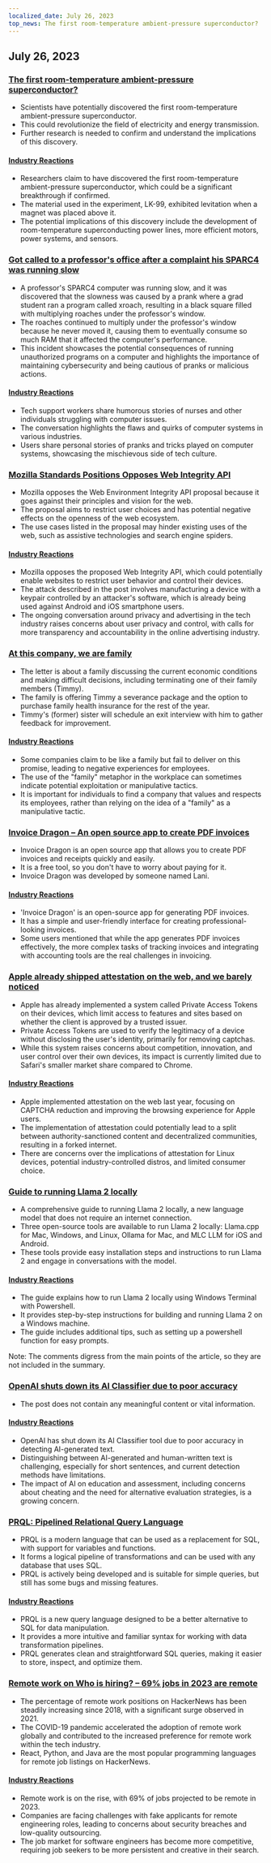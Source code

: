 ```yaml
---
localized_date: July 26, 2023
top_news: The first room-temperature ambient-pressure superconductor?
---
```


## July 26, 2023

### [The first room-temperature ambient-pressure superconductor?](https://arxiv.org/abs/2307.12008)

- Scientists have potentially discovered the first room-temperature ambient-pressure superconductor.
- This could revolutionize the field of electricity and energy transmission.
- Further research is needed to confirm and understand the implications of this discovery.

#### [Industry Reactions](http://news.ycombinator.com/item?id=36864624)

- Researchers claim to have discovered the first room-temperature ambient-pressure superconductor, which could be a significant breakthrough if confirmed.
- The material used in the experiment, LK-99, exhibited levitation when a magnet was placed above it.
- The potential implications of this discovery include the development of room-temperature superconducting power lines, more efficient motors, power systems, and sensors.

### [Got called to a professor's office after a complaint his SPARC4 was running slow](https://infosec.exchange/@paco/110772422266480371)

- A professor's SPARC4 computer was running slow, and it was discovered that the slowness was caused by a prank where a grad student ran a program called xroach, resulting in a black square filled with multiplying roaches under the professor's window.
- The roaches continued to multiply under the professor's window because he never moved it, causing them to eventually consume so much RAM that it affected the computer's performance.
- This incident showcases the potential consequences of running unauthorized programs on a computer and highlights the importance of maintaining cybersecurity and being cautious of pranks or malicious actions.

#### [Industry Reactions](http://news.ycombinator.com/item?id=36857314)

- Tech support workers share humorous stories of nurses and other individuals struggling with computer issues.
- The conversation highlights the flaws and quirks of computer systems in various industries.
- Users share personal stories of pranks and tricks played on computer systems, showcasing the mischievous side of tech culture.

### [Mozilla Standards Positions Opposes Web Integrity API](https://github.com/mozilla/standards-positions/issues/852)

- Mozilla opposes the Web Environment Integrity API proposal because it goes against their principles and vision for the web.
- The proposal aims to restrict user choices and has potential negative effects on the openness of the web ecosystem.
- The use cases listed in the proposal may hinder existing uses of the web, such as assistive technologies and search engine spiders.

#### [Industry Reactions](http://news.ycombinator.com/item?id=36857032)

- Mozilla opposes the proposed Web Integrity API, which could potentially enable websites to restrict user behavior and control their devices.
- The attack described in the post involves manufacturing a device with a keypair controlled by an attacker's software, which is already being used against Android and iOS smartphone users.
- The ongoing conversation around privacy and advertising in the tech industry raises concerns about user privacy and control, with calls for more transparency and accountability in the online advertising industry.

### [At this company, we are family](https://pboyd.io/posts/at-company-we-are-family/)

- The letter is about a family discussing the current economic conditions and making difficult decisions, including terminating one of their family members (Timmy).
- The family is offering Timmy a severance package and the option to purchase family health insurance for the rest of the year.
- Timmy's (former) sister will schedule an exit interview with him to gather feedback for improvement.

#### [Industry Reactions](http://news.ycombinator.com/item?id=36864476)

- Some companies claim to be like a family but fail to deliver on this promise, leading to negative experiences for employees.
- The use of the "family" metaphor in the workplace can sometimes indicate potential exploitation or manipulative tactics.
- It is important for individuals to find a company that values and respects its employees, rather than relying on the idea of a "family" as a manipulative tactic.

### [Invoice Dragon – An open source app to create PDF invoices](https://invoicedragon.com/)

- Invoice Dragon is an open source app that allows you to create PDF invoices and receipts quickly and easily.
- It is a free tool, so you don't have to worry about paying for it.
- Invoice Dragon was developed by someone named Lani.

#### [Industry Reactions](http://news.ycombinator.com/item?id=36860898)

- 'Invoice Dragon' is an open-source app for generating PDF invoices.
- It has a simple and user-friendly interface for creating professional-looking invoices.
- Some users mentioned that while the app generates PDF invoices effectively, the more complex tasks of tracking invoices and integrating with accounting tools are the real challenges in invoicing.

### [Apple already shipped attestation on the web, and we barely noticed](https://httptoolkit.com/blog/apple-private-access-tokens-attestation/)

- Apple has already implemented a system called Private Access Tokens on their devices, which limit access to features and sites based on whether the client is approved by a trusted issuer.
- Private Access Tokens are used to verify the legitimacy of a device without disclosing the user's identity, primarily for removing captchas.
- While this system raises concerns about competition, innovation, and user control over their own devices, its impact is currently limited due to Safari's smaller market share compared to Chrome.

#### [Industry Reactions](http://news.ycombinator.com/item?id=36862494)

- Apple implemented attestation on the web last year, focusing on CAPTCHA reduction and improving the browsing experience for Apple users.
- The implementation of attestation could potentially lead to a split between authority-sanctioned content and decentralized communities, resulting in a forked internet.
- There are concerns over the implications of attestation for Linux devices, potential industry-controlled distros, and limited consumer choice.

### [Guide to running Llama 2 locally](https://replicate.com/blog/run-llama-locally)

- A comprehensive guide to running Llama 2 locally, a new language model that does not require an internet connection.
- Three open-source tools are available to run Llama 2 locally: Llama.cpp for Mac, Windows, and Linux, Ollama for Mac, and MLC LLM for iOS and Android.
- These tools provide easy installation steps and instructions to run Llama 2 and engage in conversations with the model.

#### [Industry Reactions](http://news.ycombinator.com/item?id=36865495)

- The guide explains how to run Llama 2 locally using Windows Terminal with Powershell.
- It provides step-by-step instructions for building and running Llama 2 on a Windows machine.
- The guide includes additional tips, such as setting up a powershell function for easy prompts.

Note: The comments digress from the main points of the article, so they are not included in the summary.

### [OpenAI shuts down its AI Classifier due to poor accuracy](https://decrypt.co/149826/openai-quietly-shutters-its-ai-detection-tool)

- The post does not contain any meaningful content or vital information.

#### [Industry Reactions](http://news.ycombinator.com/item?id=36862850)

- OpenAI has shut down its AI Classifier tool due to poor accuracy in detecting AI-generated text.
- Distinguishing between AI-generated and human-written text is challenging, especially for short sentences, and current detection methods have limitations.
- The impact of AI on education and assessment, including concerns about cheating and the need for alternative evaluation strategies, is a growing concern.

### [PRQL: Pipelined Relational Query Language](https://github.com/PRQL/prql)

- PRQL is a modern language that can be used as a replacement for SQL, with support for variables and functions.
- It forms a logical pipeline of transformations and can be used with any database that uses SQL.
- PRQL is actively being developed and is suitable for simple queries, but still has some bugs and missing features.

#### [Industry Reactions](http://news.ycombinator.com/item?id=36866861)

- PRQL is a new query language designed to be a better alternative to SQL for data manipulation.
- It provides a more intuitive and familiar syntax for working with data transformation pipelines.
- PRQL generates clean and straightforward SQL queries, making it easier to store, inspect, and optimize them.

### [Remote work on Who is hiring? – 69% jobs in 2023 are remote](https://blog.spatial.chat/tracking-hackernews-shifting-preferences-for-remote-jobs-over-5-years/)

- The percentage of remote work positions on HackerNews has been steadily increasing since 2018, with a significant surge observed in 2021.
- The COVID-19 pandemic accelerated the adoption of remote work globally and contributed to the increased preference for remote work within the tech industry.
- React, Python, and Java are the most popular programming languages for remote job listings on HackerNews.

#### [Industry Reactions](http://news.ycombinator.com/item?id=36863280)

- Remote work is on the rise, with 69% of jobs projected to be remote in 2023.
- Companies are facing challenges with fake applicants for remote engineering roles, leading to concerns about security breaches and low-quality outsourcing.
- The job market for software engineers has become more competitive, requiring job seekers to be more persistent and creative in their search.

</Steps>
